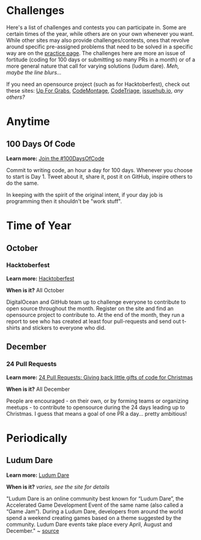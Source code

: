 # Challenges

Here's a list of challenges and contests you can participate in. Some are certain times of the year, while others are on your own whenever you want. While other sites may also provide challenges/contests, ones that revolve around specific pre-assigned problems that need to be solved in a specific way are on the [practice page](/practice.md). The challenges here are more an issue of fortitude (coding for 100 days or submitting so many PRs in a month) or of a more general nature that call for varying solutions (ludum dare). *Meh, maybe the line blurs...*

If you need an opensource project (such as for Hacktoberfest), check out these sites: [Up For Grabs](http://up-for-grabs.net/), [CodeMontage](http://codemontage.com/), [CodeTriage](https://www.codetriage.com/), [issuehub.io](http://issuehub.io/), *any others?*

# Anytime

## 100 Days Of Code

**Learn more:** [Join the #100DaysOfCode](https://medium.freecodecamp.com/join-the-100daysofcode-556ddb4579e4)

Commit to writing code, an hour a day for 100 days. Whenever you choose to start is Day 1. Tweet about it, share it, post it on GitHub, inspire others to do the same.

In keeping with the spirit of the original intent, if your day job is programming then it shouldn't be "work stuff".

# Time of Year

## October

### Hacktoberfest

**Learn more:** [Hacktoberfest](https://hacktoberfest.digitalocean.com/)

**When is it?** All October

DigitalOcean and GitHub team up to challenge everyone to contribute to open source throughout the month. Register on the site and find an opensource project to contribute to. At the end of the month, they run a report to see who has created at least four pull-requests and send out t-shirts and stickers to everyone who did.

## December

### 24 Pull Requests

**Learn more:** [24 Pull Requests: Giving back little gifts of code for Christmas](https://24pullrequests.com/)

**When is it?** All December

People are encouraged - on their own, or by forming teams or organizing meetups - to contribute to opensource during the 24 days leading up to Christmas. I guess that means a goal of one PR a day... pretty ambitious!

# Periodically

## Ludum Dare

**Learn more:** [Ludum Dare](http://ludumdare.com/compo/rules/)

**When is it?** *varies, see the site for details*

"Ludum Dare is an online community best known for “Ludum Dare”, the Accelerated Game Development Event of the same name (also called a “Game Jam”). During a Ludum Dare, developers from around the world spend a weekend creating games based on a theme suggested by the community. Ludum Dare events take place every April, August and December." ~ [source](http://ludumdare.com/compo/about-ludum-dare/)
